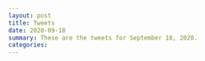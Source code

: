 ```yaml
---
layout: post
title: Tweets
date: 2020-09-18
summary: These are the tweets for September 18, 2020.
categories:
---
```


